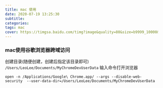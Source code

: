 ```yaml
---
title: mac 使用
date: 2020-07-19 13:25:30
subtitle:
categories:
tags: mac
cover: https://timgsa.baidu.com/timg?image&quality=80&size=b9999_10000&sec=1595490682855&di=2c6844f627de6919596b39b803d78723&imgtype=0&src=http%3A%2F%2Fg.hiphotos.baidu.com%2Fzhidao%2Fpic%2Fitem%2Fa50f4bfbfbedab6405a19611f736afc378311e0b.jpg
---
```

### mac使用谷歌浏览器跨域访问
创建目录(随便创建，创建后指定该目录即可)
`/Users/LeoLee/Documents/MyChromeDevUserData`
输入命令打开浏览器
```shell script
open -n /Applications/Google\ Chrome.app/ --args --disable-web-security  --user-data-dir=/Users/LeoLee/Documents/MyChromeDevUserData
```